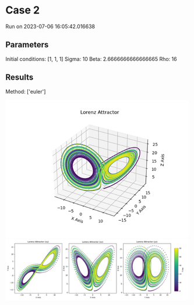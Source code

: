 # Case 2
Run on 2023-07-06 16:05:42.016638

## Parameters
Initial conditions: [1, 1, 1]
Sigma: 10
Beta: 2.6666666666666665
Rho: 16
## Results
Method: ['euler']


![Lorenz 3D](lorenz3D_euler.png)
![Lorenz 2D](lorenz2D_euler.png)
